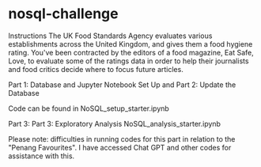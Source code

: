 # nosql-challenge

Instructions
The UK Food Standards Agency evaluates various establishments across the United Kingdom, and gives them a food hygiene rating. You've been contracted by the editors of a food magazine, Eat Safe, Love, to evaluate some of the ratings data in order to help their journalists and food critics decide where to focus future articles.

Part 1: Database and Jupyter Notebook Set Up and Part 2: Update the Database

Code can be found in NoSQL_setup_starter.ipynb

Part 3: Part 3: Exploratory Analysis
NoSQL_analysis_starter.ipynb


Please note: difficulties in running codes for this part in relation to the "Penang Favourites". I have accessed Chat GPT and other codes for assistance with this. 
